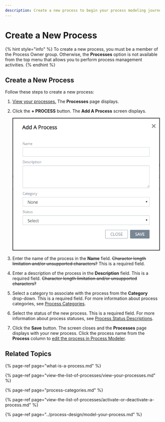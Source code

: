 ```yaml
---
description: Create a new process to begin your process modeling journey.
---
```


# Create a New Process

{% hint style="info" %}
To create a new process, you must be a member of the Process Owner group. Otherwise, the **Processes** option is not available from the top menu that allows you to perform process management activities.
{% endhint %}

## Create a New Process

Follow these steps to create a new process:

1. [View your processes.](view-the-list-of-processes/#view-your-processes) The **Processes** page displays.
2. Click the **+ PROCESS** button. The **Add A Process** screen displays.  

   ![](../../.gitbook/assets/add-a-process-screen-processes.png)

3. Enter the name of the process in the **Name** field. ~~Character length limitation and/or unsupported characters?~~ This is a required field.
4. Enter a description of the process in the **Description** field. This is a required field. ~~Character length limitation and/or unsupported characters?~~
5. Select a category to associate with the process from the **Category** drop-down. This is a required field. For more information about process categories, see [Process Categories](process-categories.md).
6. Select the status of the new process. This is a required field. For more information about process statuses, see [Process Status Descriptions](view-the-list-of-processes/activate-or-deactivate-a-process.md#process-status-descriptions).
7. Click the **Save** button. The screen closes and the **Processes** page displays with your new process. Click the process name from the **Process** column to [edit the process in Process Modeler](../process-design/model-your-process.md).

## Related Topics

{% page-ref page="what-is-a-process.md" %}

{% page-ref page="view-the-list-of-processes/view-your-processes.md" %}

{% page-ref page="process-categories.md" %}

{% page-ref page="view-the-list-of-processes/activate-or-deactivate-a-process.md" %}

{% page-ref page="../process-design/model-your-process.md" %}



